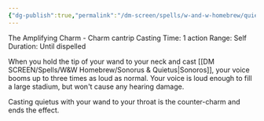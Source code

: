 ```yaml
---
{"dg-publish":true,"permalink":"/dm-screen/spells/w-and-w-homebrew/quietus-and-sonorus/"}
---
```


The Amplifying Charm - Charm cantrip
Casting Time: 1 action
Range: Self
Duration: Until dispelled

When you hold the tip of your wand to your neck and cast [[DM SCREEN/Spells/W&W Homebrew/Sonorus & Quietus\|Sonoros]], your voice booms up to three times as loud as normal. Your voice is loud enough to fill a large stadium, but won't cause any hearing damage. 

Casting quietus with your wand to your throat is the counter-charm and ends the effect.